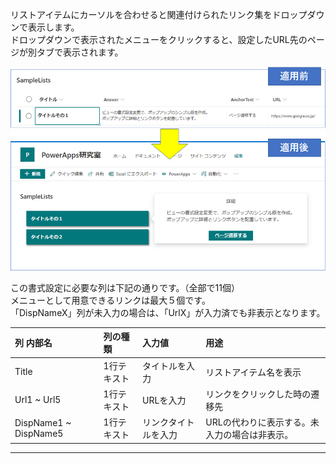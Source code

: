 リストアイテムにカーソルを合わせると関連付けられたリンク集をドロップダウンで表示します。  
ドロップダウンで表示されたメニューをクリックすると、設定したURL先のページが別タブで表示されます。

![サンプルイメージ](https://github.com/KuramotoYu/SPO-List-Formatting/blob/master/view-formatting-samples/hover-popup-format/image.png)

この書式設定に必要な列は下記の通りです。（全部で11個）    
メニューとして用意できるリンクは最大５個です。  
「DispNameX」列が未入力の場合は、「UrlX」が入力済でも非表示となります。  

|列 内部名|列の種類|入力値|用途|
|:-----------------|:------------------|:------------------|:------------------|
|Title|1行テキスト|タイトルを入力|リストアイテム名を表示|
|Url1 ~ Url5|1行テキスト|URLを入力|リンクをクリックした時の遷移先|
|DispName1 ~ DispName5|1行テキスト|リンクタイトルを入力|URLの代わりに表示する。未入力の場合は非表示。|

-----------------------------------------------------------------------

